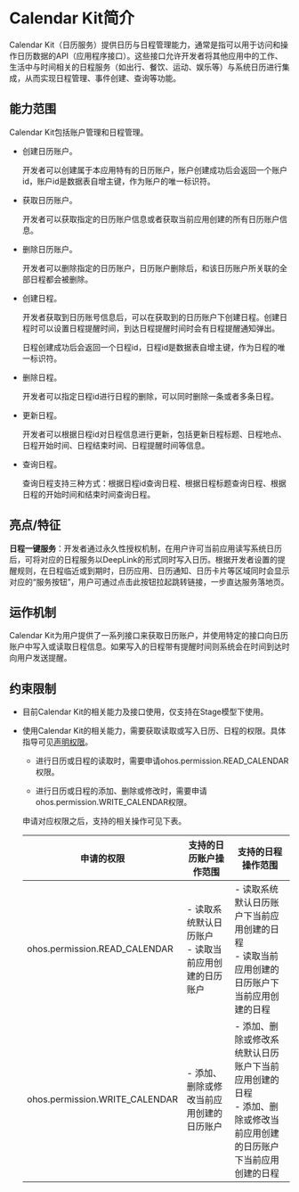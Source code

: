 # Calendar Kit简介

<!--Kit: Calendar Kit-->
<!--Subsystem: Applications-->
<!--Owner: @qq_42718467-->
<!--SE: @huangxinwei-->
<!--TSE: @z30055209-->

Calendar Kit（日历服务）提供日历与日程管理能力，通常是指可以用于访问和操作日历数据的API（应用程序接口）。这些接口允许开发者将其他应用中的工作、生活中与时间相关的日程服务（如出行、餐饮、运动、娱乐等）与系统日历进行集成，从而实现日程管理、事件创建、查询等功能。

## 能力范围

Calendar Kit包括账户管理和日程管理。

- 创建日历账户。

  开发者可以创建属于本应用特有的日历账户，账户创建成功后会返回一个账户id，账户id是数据表自增主键，作为账户的唯一标识符。

- 获取日历账户。

  开发者可以获取指定的日历账户信息或者获取当前应用创建的所有日历账户信息。

- 删除日历账户。

  开发者可以删除指定的日历账户，日历账户删除后，和该日历账户所关联的全部日程都会被删除。

- 创建日程。

  开发者获取到日历账号信息后，可以在获取到的日历账户下创建日程。创建日程时可以设置日程提醒时间，到达日程提醒时间时会有日程提醒通知弹出。

  日程创建成功后会返回一个日程id，日程id是数据表自增主键，作为日程的唯一标识符。

- 删除日程。

  开发者可以指定日程id进行日程的删除，可以同时删除一条或者多条日程。

- 更新日程。

  开发者可以根据日程id对日程信息进行更新，包括更新日程标题、日程地点、日程开始时间、日程结束时间、日程提醒时间等信息。

- 查询日程。

  查询日程支持三种方式：根据日程id查询日程、根据日程标题查询日程、根据日程的开始时间和结束时间查询日程。

## 亮点/特征

**日程一键服务**：开发者通过永久性授权机制，在用户许可当前应用读写系统日历后，可将对应的日程服务以DeepLink的形式同时写入日历。根据开发者设置的提醒规则，在日程临近或到期时，日历应用、日历通知、日历卡片等区域同时会显示对应的“服务按钮”，用户可通过点击此按钮拉起跳转链接，一步直达服务落地页。

## 运作机制

Calendar Kit为用户提供了一系列接口来获取日历账户，并使用特定的接口向日历账户中写入或读取日程信息。如果写入的日程带有提醒时间则系统会在时间到达时向用户发送提醒。

## 约束限制

- 目前Calendar Kit的相关能力及接口使用，仅支持在Stage模型下使用。

- 使用Calendar Kit的相关能力，需要获取读取或写入日历、日程的权限。具体指导可见[声明权限](../security/AccessToken/declare-permissions.md)。

  - 进行日历或日程的读取时，需要申请ohos.permission.READ_CALENDAR权限。

  - 进行日历或日程的添加、删除或修改时，需要申请ohos.permission.WRITE_CALENDAR权限。

  申请对应权限之后，支持的相关操作可见下表。

  | 申请的权限                     | 支持的日历账户操作范围                       | 支持的日程操作范围                                           |
  | ------------------------------ | -------------------------------------------- | ------------------------------------------------------------ |
  | ohos.permission.READ_CALENDAR  | - 读取系统默认日历账户<br>- 读取当前应用创建的日历账户 | - 读取系统默认日历账户下当前应用创建的日程<br/>- 读取当前应用创建的日历账户下当前应用创建的日程 |
  | ohos.permission.WRITE_CALENDAR | - 添加、删除或修改当前应用创建的日历账户               | - 添加、删除或修改系统默认日历账户下当前应用创建的日程<br>- 添加、删除或修改当前应用创建的日历账户下当前应用创建的日程 |